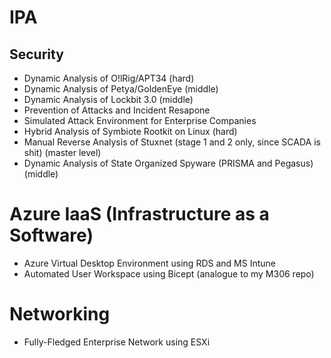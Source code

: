 # IPA 

## Security

- Dynamic Analysis of O!lRig/APT34 (hard) 
- Dynamic Analysis of Petya/GoldenEye (middle)
- Dynamic Analysis of Lockbit 3.0 (middle)
- Prevention of Attacks and Incident Resapone
- Simulated Attack Environment for Enterprise Companies
- Hybrid Analysis of Symbiote Rootkit on Linux (hard)
- Manual Reverse Analysis of Stuxnet (stage 1 and 2 only, since SCADA is shit) (master level)
- Dynamic Analysis of State Organized Spyware (PRISMA and Pegasus) (middle) 

# Azure IaaS (Infrastructure as a Software)

- Azure Virtual Desktop Environment using RDS and MS Intune
- Automated User Workspace using Bicept (analogue to my M306 repo)


# Networking

- Fully-Fledged Enterprise Network using ESXi
